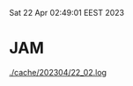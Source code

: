 Sat 22 Apr 02:49:01 EEST 2023
# JAM
<a href='./cache/202304/22_02.log'>./cache/202304/22_02.log</a>
